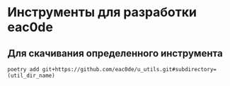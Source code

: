 # Инструменты для разработки eac0de



## Для скачивания определенного инструмента

`poetry add git+https://github.com/eac0de/u_utils.git#subdirectory=(util_dir_name)`
